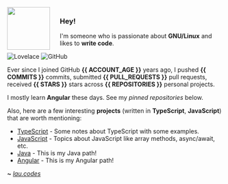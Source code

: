 <img align="left" width="100px" style="padding-right: 20px" src="https://assets.stickpng.com/images/5847ea22cef1014c0b5e4833.png">

### Hey!

I'm someone who is passionate about **GNU/Linux** and likes to **write code**.

![Lovelace](https://img.shields.io/badge/M8--Lovelace-%C2%A1Howdy!-lightgrey)
![GitHub](https://shields.io/github/followers/M8-Lovelace?label=Follow)


Ever since I joined GitHub **{{ ACCOUNT_AGE }}** years ago, I pushed **{{ COMMITS }}** commits, submitted **{{ PULL_REQUESTS }}** pull requests, received **{{ STARS }}** stars across **{{ REPOSITORIES }}** personal projects.

I mostly learn **Angular** these days. See my _pinned repositories_ below.

Also, here are a few interesting **projects** (written in **TypeScript**, **JavaScript**) that are worth mentioning:

- [TypeScript](https://github.com/M8-Lovelace/Notes/tree/main/TypeScript) - Some notes about TypeScript with some examples.
- [JavaScript](https://github.com/M8-Lovelace/Notes/tree/main/JavaScript) - Topics about JavaScript like array methods, async/await, etc.
- [Java](https://github.com/M8-Lovelace/Java) - This is my Java path!
- [Angular](https://github.com/M8-Lovelace/Angular) - This is my Angular path!

**~** [_lau.codes_](https://lau.codes/)
